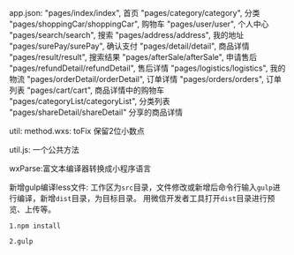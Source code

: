 app.json:
    "pages/index/index",   首页
    "pages/category/category", 分类
    "pages/shoppingCar/shoppingCar", 购物车
    "pages/user/user", 个人中心
    "pages/search/search", 搜索
    "pages/address/address", 我的地址
    "pages/surePay/surePay", 确认支付
    "pages/detail/detail", 商品详情
    "pages/result/result", 搜索结果
    "pages/afterSale/afterSale", 申请售后
    "pages/refundDetail/refundDetail",  售后详情
    "pages/logistics/logistics", 我的物流
    "pages/orderDetail/orderDetail", 订单详情
    "pages/orders/orders", 订单列表
    "pages/cart/cart", 商品详情中的购物车
    "pages/categoryList/categoryList", 分类列表
    "pages/shareDetail/shareDetail"  分享的商品详情

util:
  method.wxs:  toFix   保留2位小数点

  util.js:   一个公共方法


wxParse:富文本编译器转换成小程序语言

新增gulp编译less文件:
    工作区为`src`目录，文件修改或新增后命令行输入`gulp`进行编译，新增`dist`目录，为目标目录。
    用微信开发者工具打开`dist`目录进行预览、上传等。

    1.npm install

    2.gulp

    